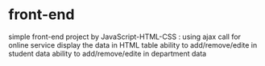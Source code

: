 # front-end 
simple front-end project by JavaScript-HTML-CSS :
using ajax call for online service
display the data in HTML table
ability to add/remove/edite in student data
ability to add/remove/edite in department data

